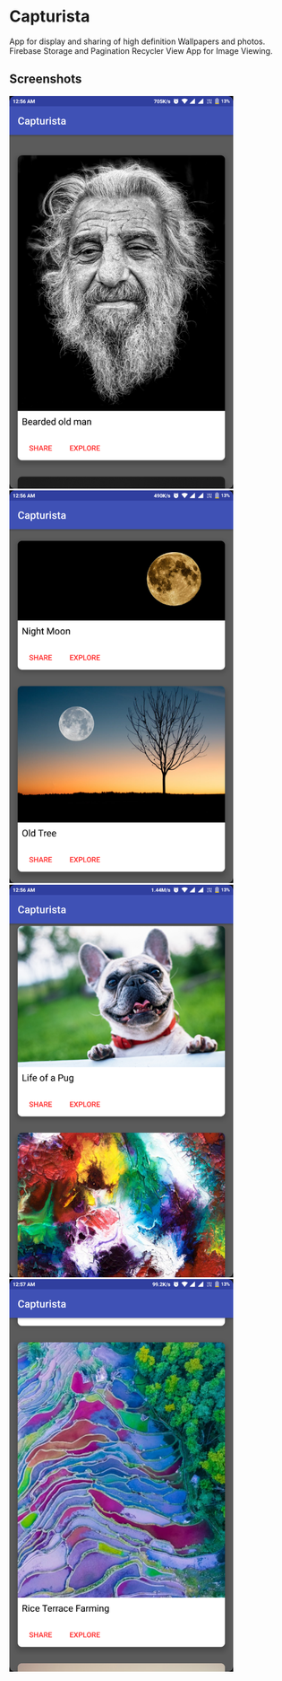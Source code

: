 # Capturista
App for display and sharing of high definition Wallpapers and photos.
Firebase Storage and Pagination Recycler View App for Image Viewing.

Screenshots
-----------
<div>
<img src="Capturista1.png" width=400 height=700>
<img src="Capturista2.png" width=400 height=700>
<img src="Capturista3.png" width=400 height=700>
<img src="Capturista4.png" width=400 height=700>
</div>

